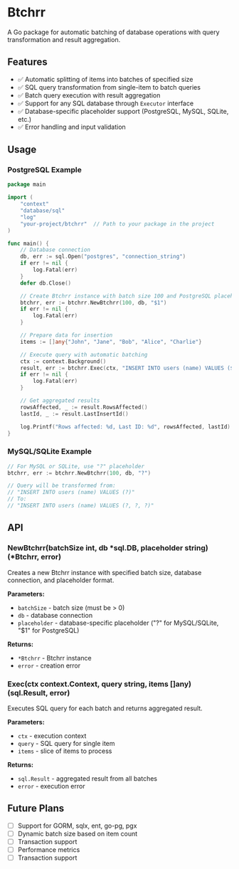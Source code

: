 # Btchrr

A Go package for automatic batching of database operations with query transformation and result aggregation.

## Features

- ✅ Automatic splitting of items into batches of specified size
- ✅ SQL query transformation from single-item to batch queries
- ✅ Batch query execution with result aggregation
- ✅ Support for any SQL database through `Executor` interface
- ✅ Database-specific placeholder support (PostgreSQL, MySQL, SQLite, etc.)
- ✅ Error handling and input validation

## Usage

### PostgreSQL Example

```go
package main

import (
    "context"
    "database/sql"
    "log"
    "your-project/btchrr"  // Path to your package in the project
)

func main() {
    // Database connection
    db, err := sql.Open("postgres", "connection_string")
    if err != nil {
        log.Fatal(err)
    }
    defer db.Close()

    // Create Btchrr instance with batch size 100 and PostgreSQL placeholder
    btchrr, err := btchrr.NewBtchrr(100, db, "$1")
    if err != nil {
        log.Fatal(err)
    }

    // Prepare data for insertion
    items := []any{"John", "Jane", "Bob", "Alice", "Charlie"}

    // Execute query with automatic batching
    ctx := context.Background()
    result, err := btchrr.Exec(ctx, "INSERT INTO users (name) VALUES ($1)", items)
    if err != nil {
        log.Fatal(err)
    }

    // Get aggregated results
    rowsAffected, _ := result.RowsAffected()
    lastId, _ := result.LastInsertId()

    log.Printf("Rows affected: %d, Last ID: %d", rowsAffected, lastId)
}
```

### MySQL/SQLite Example

```go
// For MySQL or SQLite, use "?" placeholder
btchrr, err := btchrr.NewBtchrr(100, db, "?")

// Query will be transformed from:
// "INSERT INTO users (name) VALUES (?)"
// To:
// "INSERT INTO users (name) VALUES (?, ?, ?)"
```

## API

### NewBtchrr(batchSize int, db *sql.DB, placeholder string) (*Btchrr, error)

Creates a new Btchrr instance with specified batch size, database connection, and placeholder format.

**Parameters:**

- `batchSize` - batch size (must be > 0)
- `db` - database connection
- `placeholder` - database-specific placeholder ("?" for MySQL/SQLite, "$1" for PostgreSQL)

**Returns:**

- `*Btchrr` - Btchrr instance
- `error` - creation error

### Exec(ctx context.Context, query string, items []any) (sql.Result, error)

Executes SQL query for each batch and returns aggregated result.

**Parameters:**

- `ctx` - execution context
- `query` - SQL query for single item
- `items` - slice of items to process

**Returns:**

- `sql.Result` - aggregated result from all batches
- `error` - execution error

## Future Plans

- [ ] Support for GORM, sqlx, ent, go-pg, pgx
- [ ] Dynamic batch size based on item count
- [ ] Transaction support
- [ ] Performance metrics
- [ ] Transaction support
